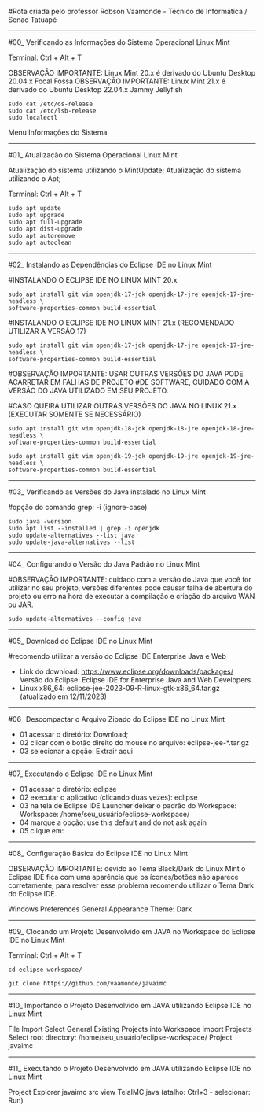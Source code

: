 #Rota criada pelo professor Robson Vaamonde - Técnico de Informática / Senac Tatuapé

____________________

#00_ Verificando as Informações do Sistema Operacional Linux Mint

Terminal: Ctrl + Alt + T

OBSERVAÇÃO IMPORTANTE: Linux Mint 20.x é derivado do Ubuntu Desktop 20.04.x Focal Fossa 
OBSERVAÇÃO IMPORTANTE: Linux Mint 21.x é derivado do Ubuntu Desktop 22.04.x Jammy Jellyfish

```
sudo cat /etc/os-release
sudo cat /etc/lsb-release
sudo localectl
```

Menu
	Informações do Sistema

____________________

#01_ Atualização do Sistema Operacional Linux Mint

Atualização do sistema utilizando o MintUpdate;
Atualização do sistema utilizando o Apt;

Terminal: Ctrl + Alt + T

```
sudo apt update
sudo apt upgrade
sudo apt full-upgrade
sudo apt dist-upgrade
sudo apt autoremove
sudo apt autoclean
```

____________________

#02_ Instalando as Dependências do Eclipse IDE no Linux Mint

#INSTALANDO O ECLIPSE IDE NO LINUX MINT 20.x

```
sudo apt install git vim openjdk-17-jdk openjdk-17-jre openjdk-17-jre-headless \
software-properties-common build-essential
```

#INSTALANDO O ECLIPSE IDE NO LINUX MINT 21.x (RECOMENDADO UTILIZAR A VERSÃO 17)

```
sudo apt install git vim openjdk-17-jdk openjdk-17-jre openjdk-17-jre-headless \
software-properties-common build-essential
```

#OBSERVAÇÃO IMPORTANTE: USAR OUTRAS VERSÕES DO JAVA PODE ACARRETAR EM FALHAS DE PROJETO
#DE SOFTWARE, CUIDADO COM A VERSÃO DO JAVA UTILIZADO EM SEU PROJETO.

#CASO QUEIRA UTILIZAR OUTRAS VERSÕES DO JAVA NO LINUX 21.x (EXECUTAR SOMENTE SE NECESSÁRIO)

```
sudo apt install git vim openjdk-18-jdk openjdk-18-jre openjdk-18-jre-headless \
software-properties-common build-essential
```

```
sudo apt install git vim openjdk-19-jdk openjdk-19-jre openjdk-19-jre-headless \
software-properties-common build-essential
```
____________________

#03_ Verificando as Versões do Java instalado no Linux Mint

#opção do comando grep: -i (ignore-case)

```
sudo java -version
sudo apt list --installed | grep -i openjdk
sudo update-alternatives --list java
sudo update-java-alternatives --list
```

____________________

#04_ Configurando o Versão do Java Padrão no Linux Mint

#OBSERVAÇÃO IMPORTANTE: cuidado com a versão do Java que você for utilizar no seu projeto, 
versões diferentes pode causar falha de abertura do projeto ou erro na hora de executar a 
compilação e criação do arquivo WAN ou JAR.

```
sudo update-alternatives --config java
```

____________________

#05_ Download do Eclipse IDE no Linux Mint

#recomendo utilizar a versão do Eclipse IDE Enterprise Java e Web
 - Link do download: https://www.eclipse.org/downloads/packages/
Versão do Eclipse: Eclipse IDE for Enterprise Java and Web Developers
 - Linux x86_64: eclipse-jee-2023-09-R-linux-gtk-x86_64.tar.gz (atualizado em 12/11/2023)

____________________

#06_ Descompactar o Arquivo Zipado do Eclipse IDE no Linux Mint

 - 01 acessar o diretório: Download;
 - 02 clicar com o botão direito do mouse no arquivo: eclipse-jee-*.tar.gz
 - 03 selecionar a opção: Extrair aqui

____________________

#07_ Executando o Eclipse IDE no Linux Mint

 - 01 acessar o diretório: eclipse
 - 02 executar o aplicativo (clicando duas vezes): eclipse
 - 03 na tela de Eclipse IDE Launcher deixar o padrão do Workspace:
	Workspace: /home/seu_usuário/eclipse-workspace/
 - 04 marque a opção: use this default and do not ask again
 - 05 clique em: <Launch>

____________________

#08_ Configuração Básica do Eclipse IDE no Linux Mint

OBSERVAÇÃO IMPORTANTE: devido ao Tema Black/Dark do Linux Mint o Eclipse IDE fica com 
uma aparência que os ícones/botões não aparece corretamente, para resolver esse problema 
recomendo utilizar o Tema Dark do Eclipse IDE.

Windows
	Preferences
		General
			Appearance
				Theme: Dark
<Apply and Close>
<Restart>

____________________

#09_ Clocando um Projeto Desenvolvido em JAVA no Workspace do Eclipse IDE no Linux Mint

Terminal: Ctrl + Alt + T

```
cd eclipse-workspace/
```

```
git clone https://github.com/vaamonde/javaimc
```

____________________

#10_ Importando o Projeto Desenvolvido em JAVA utilizando Eclipse IDE no Linux Mint

File
	Import
		Select
			General
				Existing Projects into Workspace
		<Next>
		Import Projects
			Select root directory: <Browse>
				/home/seu_usuário/eclipse-workspace/
			Project
				javaimc
		<Finish>

____________________

#11_ Executando o Projeto Desenvolvido em JAVA utilizando Eclipse IDE no Linux Mint

Project Explorer
	javaimc
		src
			view
			TelaIMC.java
<Run TelaIMC> (atalho: Ctrl+3 - selecionar: Run)
